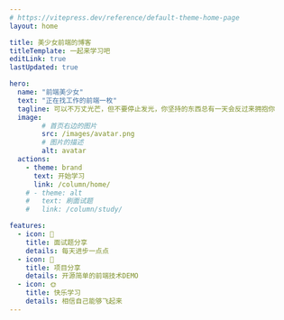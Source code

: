 ```yaml
---
# https://vitepress.dev/reference/default-theme-home-page
layout: home

title: 美少女前端的博客
titleTemplate: 一起来学习吧
editLink: true
lastUpdated: true

hero:
  name: "前端美少女"
  text: "正在找工作的前端一枚"
  tagline: 可以不万丈光芒，但不要停止发光，你坚持的东西总有一天会反过来拥抱你
  image:
        # 首页右边的图片
        src: /images/avatar.png
        # 图片的描述
        alt: avatar
  actions:
    - theme: brand
      text: 开始学习
      link: /column/home/
    # - theme: alt
    #   text: 刷面试题
    #   link: /column/study/

features:
  - icon: 🤹
    title: 面试题分享
    details: 每天进步一点点
  - icon: 🎨
    title: 项目分享
    details: 开源简单的前端技术DEMO
  - icon: 🌞
    title: 快乐学习
    details: 相信自己能够飞起来
---
```


<script setup>
  import home from './components/home.vue'
</script>
<!-- <home/> -->
